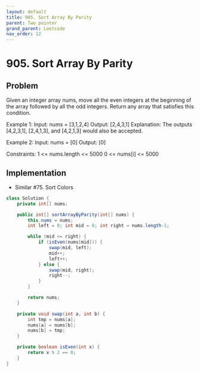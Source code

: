 ```yaml
---
layout: default
title: 905. Sort Array By Parity
parent: Two pointer
grand_parent: Leetcode
nav_order: 12
---
```


# 905. Sort Array By Parity

## Problem
Given an integer array nums, move all the even integers at the beginning of the array followed by all the odd integers.
Return any array that satisfies this condition.

Example 1:
Input: nums = [3,1,2,4]
Output: [2,4,3,1]
Explanation: The outputs [4,2,3,1], [2,4,1,3], and [4,2,1,3] would also be accepted.

Example 2:
Input: nums = [0]
Output: [0]

Constraints:
1 <= nums.length <= 5000
0 <= nums[i] <= 5000

## Implementation
- Similar #75. Sort Colors

```java
class Solution {
    private int[] nums;

    public int[] sortArrayByParity(int[] nums) {
        this.nums = nums;
        int left = 0; int mid = 0; int right = nums.length-1;

        while (mid <= right) {
            if (isEven(nums[mid])) {
                swap(mid, left);
                mid++;
                left++;
            } else {
                swap(mid, right);
                right--;
            }
        }

        return nums;
    }

    private void swap(int a, int b) {
        int tmp = nums[a];
        nums[a] = nums[b];
        nums[b] = tmp;
    }

    private boolean isEven(int x) {
        return x % 2 == 0;
    }
}
```